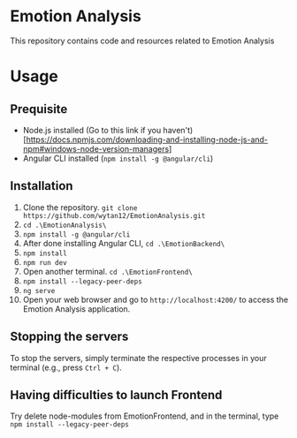 # Emotion Analysis

This repository contains code and resources related to Emotion Analysis

# Usage

## Prequisite
* Node.js installed (Go to this link if you haven't)[https://docs.npmjs.com/downloading-and-installing-node-js-and-npm#windows-node-version-managers]
* Angular CLI installed (`npm install -g @angular/cli`)

## Installation
1. Clone the repository.
`git clone https://github.com/wytan12/EmotionAnalysis.git`
2. `cd .\EmotionAnalysis\`
3. `npm install -g @angular/cli`
4. After done installing Angular CLI, `cd .\EmotionBackend\`
5. `npm install`
6. `npm run dev`
7. Open another terminal. `cd .\EmotionFrontend\`
8. `npm install --legacy-peer-deps`
9. `ng serve`
10. Open your web browser and go to `http://localhost:4200/` to access the Emotion Analysis application.

## Stopping the servers
To stop the servers, simply terminate the respective processes in your terminal (e.g., press `Ctrl + C`).

## Having difficulties to launch Frontend
Try delete node-modules from EmotionFrontend, and in the terminal, type `npm install --legacy-peer-deps`
